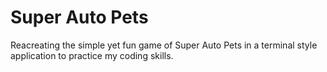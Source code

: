# Super Auto Pets

Reacreating the simple yet fun game of Super Auto Pets in a terminal style application to practice my coding skills.
